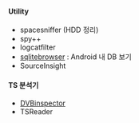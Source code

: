 #### Utility
 - spacesniffer (HDD 정리)
 - spy++
 - logcatfilter
 - [sqlitebrowser](http://sqlitebrowser.org/) : Android 내 DB 보기
 - SourceInsight
 
#### TS 분석기
 - [DVBinspector](http://www.digitalekabeltelevisie.nl/dvb_inspector/)
 - TSReader
